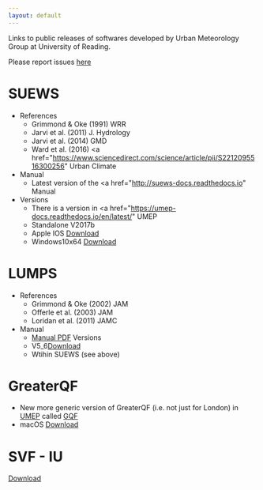 ```yaml
---
layout: default
---
```


<!-- Text can be **bold**, _italic_, or ~~strikethrough~~. -->

<!-- [Link to another page](./another-page.html). -->

<!--
There should be whitespace between paragraphs.

There should be whitespace between paragraphs. We recommend including a README, or a file with information about your project. -->


Links to public releases of softwares developed by Urban Meteorology Group at University of Reading.

Please report issues [here](https://github.com/Urban-Meteorology-Reading/Urban-Meteorology-Reading.github.io/issues)

# SUEWS 
* References
  * Grimmond & Oke (1991) WRR
  * Jarvi et al. (2011) J. Hydrology
  * Jarvi et al. (2014) GMD 
  * Ward et al. (2016) <a href="https://www.sciencedirect.com/science/article/pii/S2212095516300256" Urban Climate</a> 
* Manual
  * Latest version of the <a href="http://suews-docs.readthedocs.io" Manual</a>
* Versions
  * There is a version in <a href="https://umep-docs.readthedocs.io/en/latest/" UMEP</a> 
  * Standalone V2017b
   * Apple IOS <a href="other files/SUEWS_V2017b_macOS.zip" download>Download </a>
   * Windows10x64 <a href="other files/SUEWS_V2017b_Win10x64.zip" download>Download</a>

# LUMPS
* References
  * Grimmond & Oke (2002) JAM
  * Offerle et al. (2003) JAM 
  * Loridan et al. (2011) JAMC
* Manual 
  * <a href="other files/LUMPSv5_6_IO.pdf" download>Manual PDF</a>
Versions
  * V5_6<a href="other files/LUMPS_V5_6.zip" download>Download</a>
  * Wtihin SUEWS (see above)


# GreaterQF 
* New more generic version of GreaterQF (i.e. not just for London) in <a href="https://umep-docs.readthedocs.io/en/latest/">UMEP</a> called  <a href="https://umep-docs.readthedocs.io/en/latest/OtherManuals/GQF_Manual.html#">GQF</a> 
* macOS
<a href="./other files/GreaterQFV3.2.7z" download>Download</a>


# SVF - IU

<a href="./other files/svf.zip" download>Download</a>

<!--
This is a normal paragraph following a header. GitHub is a code hosting platform for version control and collaboration. It lets you and others work together on projects from anywhere.

## Header 2

> This is a blockquote following a header.
>
> When something is important enough, you do it even if the odds are not in your favor.

### Header 3

```js
// Javascript code with syntax highlighting.
var fun = function lang(l) {
  dateformat.i18n = require('./lang/' + l)
  return true;
}
```

```ruby
# Ruby code with syntax highlighting
GitHubPages::Dependencies.gems.each do |gem, version|
  s.add_dependency(gem, "= #{version}")
end
```

#### Header 4

*   This is an unordered list following a header.
*   This is an unordered list following a header.
*   This is an unordered list following a header.

##### Header 5

1.  This is an ordered list following a header.
2.  This is an ordered list following a header.
3.  This is an ordered list following a header.

###### Header 6

| head1        | head two          | three |
|:-------------|:------------------|:------|
| ok           | good swedish fish | nice  |
| out of stock | good and plenty   | nice  |
| ok           | good `oreos`      | hmm   |
| ok           | good `zoute` drop | yumm  |

### There's a horizontal rule below this.

* * *

### Here is an unordered list:

*   Item foo
*   Item bar
*   Item baz
*   Item zip

### And an ordered list:

1.  Item one
1.  Item two
1.  Item three
1.  Item four

### And a nested list:

- level 1 item
  - level 2 item
  - level 2 item
    - level 3 item
    - level 3 item
- level 1 item
  - level 2 item
  - level 2 item
  - level 2 item
- level 1 item
  - level 2 item
  - level 2 item
- level 1 item

### Small image

![Octocat](https://assets-cdn.github.com/images/icons/emoji/octocat.png)

### Large image

![Branching](https://guides.github.com/activities/hello-world/branching.png)


### Definition lists can be used with HTML syntax.

<dl>
<dt>Name</dt>
<dd>Godzilla</dd>
<dt>Born</dt>
<dd>1952</dd>
<dt>Birthplace</dt>
<dd>Japan</dd>
<dt>Color</dt>
<dd>Green</dd>
</dl>

```
Long, single-line code blocks should not wrap. They should horizontally scroll if they are too long. This line should be long enough to demonstrate this.
```

```
The final element.
``` -->
